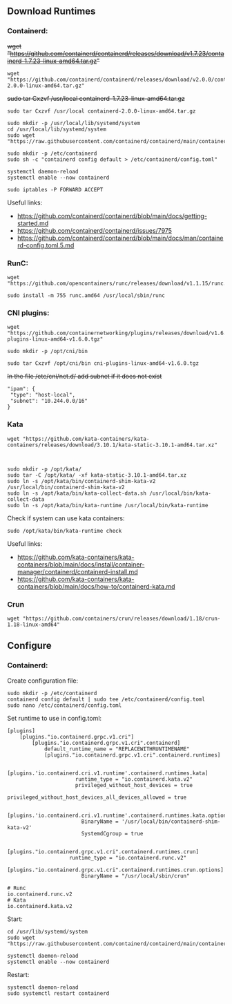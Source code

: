 ## Download Runtimes

### Containerd:

	

~~wget "https://github.com/containerd/containerd/releases/download/v1.7.23/containerd-1.7.23-linux-amd64.tar.gz"~~

    wget "https://github.com/containerd/containerd/releases/download/v2.0.0/containerd-2.0.0-linux-amd64.tar.gz"

	
~~sudo tar Cxzvf /usr/local containerd-1.7.23-linux-amd64.tar.gz~~

    sudo tar Cxzvf /usr/local containerd-2.0.0-linux-amd64.tar.gz

	sudo mkdir -p /usr/local/lib/systemd/system
	cd /usr/local/lib/systemd/system
	sudo wget "https://raw.githubusercontent.com/containerd/containerd/main/containerd.service"
	
	sudo mkdir -p /etc/containerd
	sudo sh -c "containerd config default > /etc/containerd/config.toml"

	systemctl daemon-reload
	systemctl enable --now containerd

	sudo iptables -P FORWARD ACCEPT

Useful links:

- https://github.com/containerd/containerd/blob/main/docs/getting-started.md
- https://github.com/containerd/containerd/issues/7975
- https://github.com/containerd/containerd/blob/main/docs/man/containerd-config.toml.5.md

### RunC:

	wget "https://github.com/opencontainers/runc/releases/download/v1.1.15/runc.amd64"
	
	sudo install -m 755 runc.amd64 /usr/local/sbin/runc

### CNI plugins:

	wget "https://github.com/containernetworking/plugins/releases/download/v1.6.0/cni-plugins-linux-amd64-v1.6.0.tgz"
	
	sudo mkdir -p /opt/cni/bin
	
	sudo tar Cxzvf /opt/cni/bin cni-plugins-linux-amd64-v1.6.0.tgz
~~In the file /etc/cni/net.d/ add subnet if it does not exist~~ 
	
	"ipam": {
	 "type": "host-local",
	 "subnet": "10.244.0.0/16"
	}

### Kata

	wget "https://github.com/kata-containers/kata-containers/releases/download/3.10.1/kata-static-3.10.1-amd64.tar.xz"
	
	

    sudo mkdir -p /opt/kata/
    sudo tar -C /opt/kata/ -xf kata-static-3.10.1-amd64.tar.xz
    sudo ln -s /opt/kata/bin/containerd-shim-kata-v2 /usr/local/bin/containerd-shim-kata-v2
    sudo ln -s /opt/kata/bin/kata-collect-data.sh /usr/local/bin/kata-collect-data
    sudo ln -s /opt/kata/bin/kata-runtime /usr/local/bin/kata-runtime

Check if system can use kata containers:

	sudo /opt/kata/bin/kata-runtime check
Useful links:

 - https://github.com/kata-containers/kata-containers/blob/main/docs/install/container-manager/containerd/containerd-install.md
 - https://github.com/kata-containers/kata-containers/blob/main/docs/how-to/containerd-kata.md

	

### Crun

	wget "https://github.com/containers/crun/releases/download/1.18/crun-1.18-linux-amd64"
	
## Configure
### Containerd:
Create configuration file:

	sudo mkdir -p /etc/containerd
	containerd config default | sudo tee /etc/containerd/config.toml
	sudo nano /etc/containerd/config.toml
Set runtime to use in config.toml:

	[plugins]  
		[plugins."io.containerd.grpc.v1.cri"]  
			[plugins."io.containerd.grpc.v1.cri".containerd]  
				default_runtime_name = "REPLACEWITHRUNTIMENAME"
				[plugins."io.containerd.grpc.v1.cri".containerd.runtimes]
				
					[plugins.'io.containerd.cri.v1.runtime'.containerd.runtimes.kata]
				          runtime_type = "io.containerd.kata.v2"
				          privileged_without_host_devices = true
				          privileged_without_host_devices_all_devices_allowed = true
				
				          [plugins.'io.containerd.cri.v1.runtime'.containerd.runtimes.kata.options]
				            BinaryName = '/usr/local/bin/containerd-shim-kata-v2'
				            SystemdCgroup = true
				          
				    [plugins."io.containerd.grpc.v1.cri".containerd.runtimes.crun]
						runtime_type = "io.containerd.runc.v2"
						[plugins."io.containerd.grpc.v1.cri".containerd.runtimes.crun.options]
							BinaryName = "/usr/local/sbin/crun"
	
	# Runc
	io.containerd.runc.v2
	# Kata
	io.containerd.kata.v2


Start:

	cd /usr/lib/systemd/system
	sudo wget "https://raw.githubusercontent.com/containerd/containerd/main/containerd.service"

	systemctl daemon-reload
	systemctl enable --now containerd
Restart:

	systemctl daemon-reload
	sudo systemctl restart containerd
